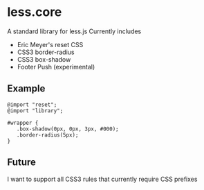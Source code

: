 # less.core

A standard library for less.js Currently includes

* Eric Meyer's reset CSS
* CSS3 border-radius
* CSS3 box-shadow
* Footer Push (experimental)

## Example

    @import "reset";
    @import "library";
    
    #wrapper {
       .box-shadow(0px, 0px, 3px, #000);
       .border-radius(5px);
    }

## Future

I want to support all CSS3 rules that currently require CSS prefixes      
